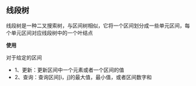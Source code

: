 ## 线段树

线段树是一种二叉搜索树，与区间树相似，它将一个区间划分成一些单元区间，每个单元区间对应线段树中的一个叶结点

**使用**

对于给定的区间
- 1、更新：更新区间中一个元素或者一个区间的值
- 2、查询：查询区间[i，j]的最大值，最小值，或者区间数字和










































































































